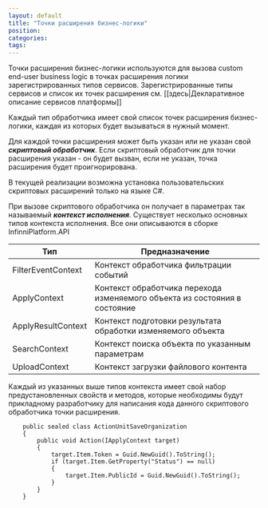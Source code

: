 ```yaml
---
layout: default
title: "Точки расширения бизнес-логики"
position: 
categories: 
tags: 
---
```


Точки расширения бизнес-логики используются для вызова custom end-user business logic в точках расширения логики зарегистрированных типов сервисов. Зарегистрированные типы сервисов и список их точек расширения см. [[здесь|Декларативное описание сервисов платформы]]

Каждый тип обработчика имеет свой список точек расширения бизнес-логики, каждая из которых будет вызываться в нужный момент.

Для каждой точки расширения может быть указан или не указан свой ***скриптовый обработчик***. Если скриптовый обработчик для точки расширения указан - он будет вызван, если не указан, точка расширения будет проигнорирована.

В текущей реализации возможна установка пользовательских скриптовых расширений только на языке C#.

При вызове скриптового обработчика он получает в параметрах так называемый ***контекст исполнения***. Существует несколько основных типов контекста исполнения. Все они описываются в сборке InfinniPlatform.API

|Тип|Предназначение|
|---|--------------|
|FilterEventContext|Контекст обработчика фильтрации событий|
|ApplyContext|Контекст обработчика перехода изменяемого объекта из состояния в состояние|
|ApplyResultContext|Контекст подготовки результата обработки изменяемого объекта|
|SearchContext|Контекст поиска объекта по указанным параметрам|
|UploadContext|Контекст загрузки файлового контента|

Каждый из указанных выше типов контекста имеет свой набор предустановленных свойств и методов, которые необходимы будут прикладному разработчику для написания кода данного скриптового обработчика точки расширения.

```
    public sealed class ActionUnitSaveOrganization 
    {
        public void Action(IApplyContext target)
        {
            target.Item.Token = Guid.NewGuid().ToString();
            if (target.Item.GetProperty("Status") == null)
            {
                target.Item.PublicId = Guid.NewGuid().ToString();
            }
        }
    }
```

